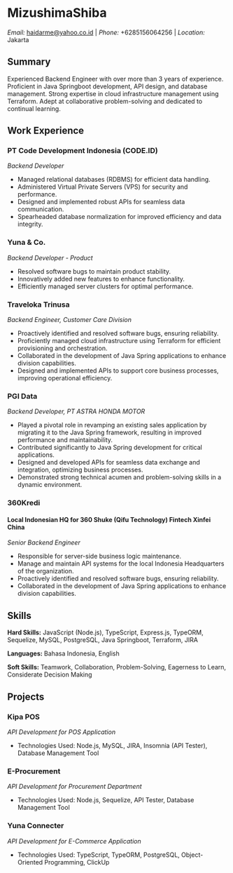 # MizushimaShiba
*Email:* haidarme@yahoo.co.id | *Phone:* +6285156064256 | *Location:* Jakarta

## Summary

Experienced Backend Engineer with over more than 3 years of experience. Proficient in Java Springboot development, API design, and database management. Strong expertise in cloud infrastructure management using Terraform. Adept at collaborative problem-solving and dedicated to continual learning.

## Work Experience

### PT Code Development Indonesia (CODE.ID)
*Backend Developer*
- Managed relational databases (RDBMS) for efficient data handling.
- Administered Virtual Private Servers (VPS) for security and performance.
- Designed and implemented robust APIs for seamless data communication.
- Spearheaded database normalization for improved efficiency and data integrity.

### Yuna & Co.
*Backend Developer - Product*
- Resolved software bugs to maintain product stability.
- Innovatively added new features to enhance functionality.
- Efficiently managed server clusters for optimal performance.

### Traveloka Trinusa
*Backend Engineer, Customer Care Division*
- Proactively identified and resolved software bugs, ensuring reliability.
- Proficiently managed cloud infrastructure using Terraform for efficient provisioning and orchestration.
- Collaborated in the development of Java Spring applications to enhance division capabilities.
- Designed and implemented APIs to support core business processes, improving operational efficiency.

### PGI Data
*Backend Developer, PT ASTRA HONDA MOTOR*
- Played a pivotal role in revamping an existing sales application by migrating it to the Java Spring framework, resulting in improved performance and maintainability.
- Contributed significantly to Java Spring development for critical applications.
- Designed and developed APIs for seamless data exchange and integration, optimizing business processes.
- Demonstrated strong technical acumen and problem-solving skills in a dynamic environment.

### 360Kredi
#### Local Indonesian HQ for 360 Shuke (Qifu Technology) Fintech Xinfei China
*Senior Backend Engineer*
- Responsible for server-side business logic maintenance.
- Manage and maintain API systems for the local Indonesia Headquarters of the organization.
- Proactively identified and resolved software bugs, ensuring reliability.
- Collaborated in the development of Java Spring applications to enhance division capabilities.


## Skills

**Hard Skills:** JavaScript (Node.js), TypeScript, Express.js, TypeORM, Sequelize, MySQL, PostgreSQL, Java Springboot, Terraform, JIRA

**Languages:** Bahasa Indonesia, English

**Soft Skills:** Teamwork, Collaboration, Problem-Solving, Eagerness to Learn, Considerate Decision Making

## Projects

### Kipa POS
*API Development for POS Application*
- Technologies Used: Node.js, MySQL, JIRA, Insomnia (API Tester), Database Management Tool

### E-Procurement
*API Development for Procurement Department*
- Technologies Used: Node.js, Sequelize, API Tester, Database Management Tool

### Yuna Connecter
*API Development for E-Commerce Application*
- Technologies Used: TypeScript, TypeORM, PostgreSQL, Object-Oriented Programming, ClickUp

<!---
MizushimaShiba/MizushimaShiba is a ✨ special ✨ repository because its `README.md` (this file) appears on your GitHub profile.
You can click the Preview link to take a look at your changes.
--->
